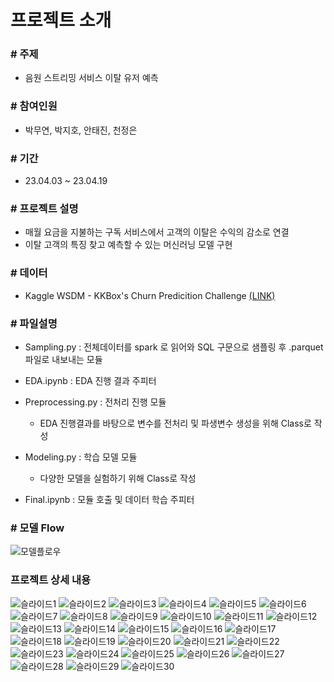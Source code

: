 # **프로젝트 소개**

### **# 주제**
- 음원 스트리밍 서비스 이탈 유저 예측

### **# 참여인원**
- 박무연, 박지호, 안태진, 천정은

### **# 기간**
- 23.04.03 ~ 23.04.19

### **# 프로젝트 설명**
- 매월 요금을 지불하는 구독 서비스에서 고객의 이탈은 수익의 감소로 연결
- 이탈 고객의 특징 찾고 예측할 수 있는 머신러닝 모델 구현

### **# 데이터**
- Kaggle WSDM - KKBox's Churn Predicition Challenge [(LINK)](https://www.kaggle.com/c/kkbox-churn-prediction-challenge)

### **# 파일설명**
- Sampling.py : 전체데이터를 spark 로 읽어와 SQL 구문으로 샘플링 후 .parquet 파일로 내보내는 모듈
- EDA.ipynb : EDA 진행 결과 주피터
- Preprocessing.py : 전처리 진행 모듈
  - EDA 진행결과를 바탕으로 변수를 전처리 및 파생변수 생성을 위해 Class로 작성

- Modeling.py : 학습 모델 모듈
  - 다양한 모델을 실험하기 위해 Class로 작성

- Final.ipynb : 모듈 호출 및 데이터 학습 주피터


### **# 모델 Flow**
![모델플로우](https://github.com/andushub/churn_prediction_ML/assets/99305268/15a26998-7e9a-4715-a240-4c7a6bb747bc)

### **프로젝트 상세 내용**
![슬라이드1](https://github.com/andushub/churn_prediction_ML/assets/99305268/46774261-3b57-48d1-9479-7823fd2760ae)
![슬라이드2](https://github.com/andushub/churn_prediction_ML/assets/99305268/793f3cd5-4faa-4e25-99e5-684e59259c56)
![슬라이드3](https://github.com/andushub/churn_prediction_ML/assets/99305268/24d6d9c0-5e5e-4bc4-ad51-d5b0310a00a0)
![슬라이드4](https://github.com/andushub/churn_prediction_ML/assets/99305268/5ecbbd20-c55d-4542-a21b-9e2f9e802257)
![슬라이드5](https://github.com/andushub/churn_prediction_ML/assets/99305268/0e06e8df-28ed-4b35-a53f-cd7c3be7292a)
![슬라이드6](https://github.com/andushub/churn_prediction_ML/assets/99305268/cb1fc6b2-761e-4567-961d-7015a7bc63e5)
![슬라이드7](https://github.com/andushub/churn_prediction_ML/assets/99305268/1e6c461d-3de9-4a35-9f8e-99f3d461ba1d)
![슬라이드8](https://github.com/andushub/churn_prediction_ML/assets/99305268/1f486915-cdf8-46fb-a875-704aeb38ec79)
![슬라이드9](https://github.com/andushub/churn_prediction_ML/assets/99305268/caa1109e-8fab-49a0-9ec5-f536a0489b15)
![슬라이드10](https://github.com/andushub/churn_prediction_ML/assets/99305268/c34bec32-15cb-48c6-85b0-2150791bf6bc)
![슬라이드11](https://github.com/andushub/churn_prediction_ML/assets/99305268/04def8ac-cbc5-4179-86bb-0ef2788e9fdc)
![슬라이드12](https://github.com/andushub/churn_prediction_ML/assets/99305268/d6e62159-3cb7-4c4c-8473-1b763ba0214e)
![슬라이드13](https://github.com/andushub/churn_prediction_ML/assets/99305268/e45a4e6f-db59-4f97-bb9b-13c69a8a9ebc)
![슬라이드14](https://github.com/andushub/churn_prediction_ML/assets/99305268/5d0b7e87-f488-4ac5-aa4e-3470cd1403e8)
![슬라이드15](https://github.com/andushub/churn_prediction_ML/assets/99305268/2bbe01c2-39f5-4d6c-875a-1de32e2591ca)
![슬라이드16](https://github.com/andushub/churn_prediction_ML/assets/99305268/306066c0-1cd1-4e37-9a56-5c91cb61b97c)
![슬라이드17](https://github.com/andushub/churn_prediction_ML/assets/99305268/6fdfe989-6590-43bb-941c-b3142416fa8c)
![슬라이드18](https://github.com/andushub/churn_prediction_ML/assets/99305268/5c853d6d-90b1-4630-9625-04644ad8a2a1)
![슬라이드19](https://github.com/andushub/churn_prediction_ML/assets/99305268/3cf14b0b-0c42-4301-a2d2-9e89f96630ab)
![슬라이드20](https://github.com/andushub/churn_prediction_ML/assets/99305268/b140dba6-b413-4411-975d-f84860aac5ef)
![슬라이드21](https://github.com/andushub/churn_prediction_ML/assets/99305268/e1f980f0-041e-4dbf-908b-c516930476d2)
![슬라이드22](https://github.com/andushub/churn_prediction_ML/assets/99305268/4538f190-6c14-4c0e-a1c7-32ea52cee109)
![슬라이드23](https://github.com/andushub/churn_prediction_ML/assets/99305268/da37a6d3-8068-429e-9f78-21f4ecfe3476)
![슬라이드24](https://github.com/andushub/churn_prediction_ML/assets/99305268/a5501795-8c1a-40de-8257-5bd5aa888b5e)
![슬라이드25](https://github.com/andushub/churn_prediction_ML/assets/99305268/c56748b6-6233-4411-8d1b-25b2adaeb4fd)
![슬라이드26](https://github.com/andushub/churn_prediction_ML/assets/99305268/24d9e64f-b7ca-4123-a533-c18133563f63)
![슬라이드27](https://github.com/andushub/churn_prediction_ML/assets/99305268/5725ff4a-9f27-4952-b16b-5251879a973e)
![슬라이드28](https://github.com/andushub/churn_prediction_ML/assets/99305268/f161b79c-4ee4-40d6-b345-18216ce33766)
![슬라이드29](https://github.com/andushub/churn_prediction_ML/assets/99305268/0b2307e7-8641-42f9-a9d1-85de86eafae5)
![슬라이드30](https://github.com/andushub/churn_prediction_ML/assets/99305268/c1ff38ef-7089-45b0-91b7-9d251406c115)
